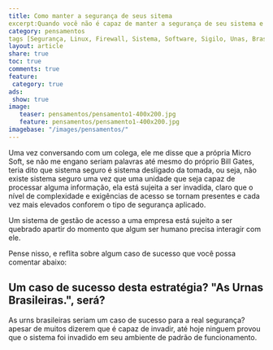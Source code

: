 ```yaml
---
title: Como manter a segurança de seus sitema
excerpt:Quando você não é capaz de manter a segurança de seu sistema e o sigilo da informação gerada por ele, restrinja ao máximo todo o acesso que tiver a ele, nunca deixe que ninguém veja seu código, muito menos entenda seu banco de dados e se possível minimize ao máximo o acesso a toda informação sobre ele.
category: pensamentos
tags [Segurança, Linux, Firewall, Sistema, Software, Sigilo, Unas, Brasil, Eleições, Voto, Secreto, Micro Soft, Bill Gates]
layout: article
share: true
toc: true
comments: true
feature: 
 category: true
ads: 
 show: true
image:
   teaser: pensamentos/pensamento1-400x200.jpg
   feature: pensamentos/pensamento1-400x200.jpg
imagebase: "/images/pensamentos/"
---
```


Uma vez conversando com um colega, ele me disse que a própria Micro Soft, se não me
engano seriam palavras até mesmo do próprio Bill Gates, teria dito que sistema
seguro é sistema desligado da tomada, ou seja, não existe sistema seguro
uma vez que uma unidade que seja capaz de processar alguma informação, ela está 
sujeita a ser invadida, claro que o nível de complexidade e exigências de acesso
se tornam presentes e cada vez mais elevados conforem o tipo de segurança aplicado.

Um sistema de gestão de acesso a uma empresa está sujeito a ser quebrado apartir do
momento que algum ser humano precisa interagir com ele.

Pense nisso, e reflita sobre algum caso de sucesso que você possa comentar abaixo:

## **Um caso de sucesso desta estratégia? "As Urnas Brasileiras.", será?**

As urns brasileiras seriam um caso de sucesso para a real segurança?
apesar de muitos dizerem que é capaz de invadir, até hoje ninguem provou
que o sistema foi invadido em seu ambiente de padrão de funcionamento.
